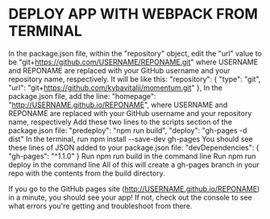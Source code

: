 # DEPLOY APP WITH WEBPACK FROM TERMINAL
In the package.json file, within the "repository" object, edit the "url" value to be "git+https://github.com/USERNAME/REPONAME.git" where USERNAME and REPONAME are replaced with your GitHub username and your repository name, respectively.
It will be like this: 
"repository": {
    "type": "git",
    "url": "git+https://github.com/kybavitalii/momentum.git"
  },
In the package.json file, add the line: "homepage": "http://USERNAME.github.io/REPONAME", where USERNAME and REPONAME are replaced with your GitHub username and your repository name, respectively
Add these two lines to the scripts section of the package.json file:
    "predeploy": "npm run build",
    "deploy": "gh-pages -d dist"
In the terminal, run npm install --save-dev gh-pages
You should see these lines of JSON added to your package.json file:
"devDependencies": {
    "gh-pages": "^1.1.0"
}
Run npm run build in the command line
Run npm run deploy in the command line
All of this will create a gh-pages branch in your repo with the contents from the build directory.

If you go to the GitHub pages site (http://USERNAME.github.io/REPONAME) in a minute, you should see your app! If not, check out the console to see what errors you're getting and troubleshoot from there.
